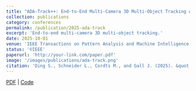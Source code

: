 ```yaml
---
title: "ADA-Track++: End-to-End Multi-Camera 3D Multi-Object Tracking with Alternating Detection and Association"
collection: publications
category: conferences
permalink: /publication/2025-ada-track
excerpt: 'End-to-end multi-camera 3D multi-object tracking.'
date: 2025-10-01
venue: 'IEEE Transactions on Pattern Analysis and Machine Intelligence'
status: '©IEEE'
paperurl: 'http://your-link.com/paper.pdf'
image: '/images/publications/ada-track.png'
citation: 'Ding S., Schneider L., Cordts M., and Gall J. (2025). &quot;ADA-Track++: End-to-End Multi-Camera 3D Multi-Object Tracking with Alternating Detection and Association.&quot; <i>IEEE TPAMI</i>. ©IEEE.'
---
```


[PDF](http://your-link.com/paper.pdf) | [Code](http://your-code-link.com)
